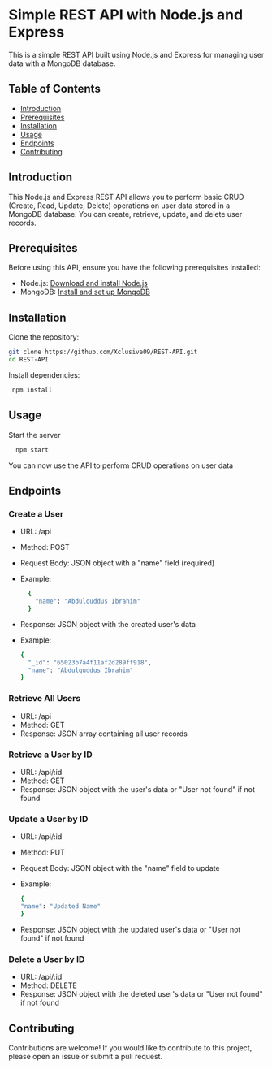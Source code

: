 # Simple REST API with Node.js and Express

This is a simple REST API built using Node.js and Express for managing user data with a MongoDB database.

## Table of Contents

- [Introduction](#introduction)
- [Prerequisites](#prerequisites)
- [Installation](#installation)
- [Usage](#usage)
- [Endpoints](#endpoints)
- [Contributing](#contributing)

## Introduction

This Node.js and Express REST API allows you to perform basic CRUD (Create, Read, Update, Delete) operations on user data stored in a MongoDB database. You can create, retrieve, update, and delete user records.

## Prerequisites

Before using this API, ensure you have the following prerequisites installed:

- Node.js: [Download and install Node.js](https://nodejs.org/)
- MongoDB: [Install and set up MongoDB](https://docs.mongodb.com/manual/installation/)

## Installation

 Clone the repository:
   ```bash
   git clone https://github.com/Xclusive09/REST-API.git
   cd REST-API
   ```

 Install dependencies:
 ```bash
  npm install
 ```

## Usage
Start the server
  ```bash
    npm start
  ```
You can now use the API to perform CRUD operations on user data

## Endpoints
### Create a User
- URL: /api

- Method: POST

- Request Body: JSON object with a "name" field (required)

- Example:
  ```bash
    {
      "name": "Abdulquddus Ibrahim"
    }
  ```
- Response: JSON object with the created user's data
- Example:
  ```bash
  {
    "_id": "65023b7a4f11af2d289ff918",
    "name": "Abdulquddus Ibrahim"
  }
  ```

### Retrieve All Users
- URL: /api
- Method: GET
- Response: JSON array containing all user records

### Retrieve a User by ID
- URL: /api/:id
- Method: GET
- Response: JSON object with the user's data or "User not found" if not found


### Update a User by ID
- URL: /api/:id

- Method: PUT

- Request Body: JSON object with the "name" field to update

- Example:
  ```bash
  {
  "name": "Updated Name"
  }
  ```
- Response: JSON object with the updated user's data or "User not found" if not found

### Delete a User by ID
- URL: /api/:id
- Method: DELETE
- Response: JSON object with the deleted user's data or "User not found" if not found


## Contributing
Contributions are welcome! If you would like to contribute to this project, please open an issue or submit a pull request.



   

